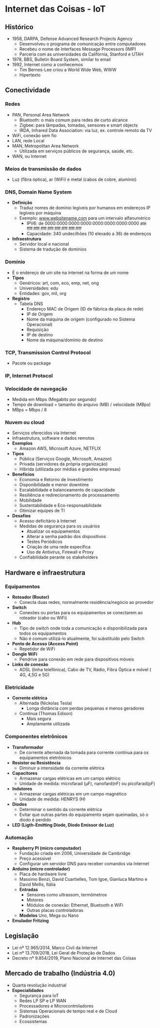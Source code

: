 # Internet das Coisas - IoT

## Histórico
- 1958, DARPA, Defense Advanced Research Projects Agency
  - Desenvolveu o programa de comunicação entre computadores
  - Recebeu o nome de Interfaces Message Processors (IMP)
  - Parceria com as universidades da Califórnia, Stanford e UTAH
- 1978, BBS, Bulletin Board System, similar to email
- 1992, Internet como a conhecemos
  - Tim Bernes-Lee criou a World Wide Web, WWW
  - Hipertexto

## Conectividade
### Redes
- PAN, Personal Area Network
  - Bluetooth: o mais comum para redes de curto alcance
  - Zigbee: para lâmpadas, tomadas, sensores e smart objects
  - IRDA, Infrared Data Association: via luz, ex. controle remoto da TV
- WiFi, conexão sem fio
- LAN, rede Local
- MAN, Metropolitan Area Network
  - Utilizada em serviços públicos de segurança, saúde, etc.
- WAN, ou Internet

### Meios de transmissão de dados
- Luz (fibra óptica), ar (WiFi) e metal (cabos de cobre, alumínio)

### DNS, Domain Name System
- **Definição**
  - Traduz nomes de domínio legíveis por humanos em endereços IP legíveis por máquina
  - Exemplo: www.websitename.com para um intervalo alfanumérico
    - IPV6: de 0000:0000:0000:0000:0000:0000:0000:0000 até ffff:ffff:ffff:ffff:ffff:ffff:ffff:ffff
    - Capacidade: 340 undecilhões (10 elevado a 36) de endereços
- **Infraestrutura**
  - Servidor local e nacional
  - Sistema de tradução de domínios

### Domínio
- É o endereço de um site na internet na forma de um nome
- **Tipos**
  - Genéricos: art, com, eco, emp, net, ong
  - Universidades: edu
  - Entidades: gov, mil, org
- **Registro**
  - Tabela DNS
    - Endereço MAC de Origem (ID de fábrica da placa de rede)
    - IP de Origem
    - Nome da máquina de origem (configurado no Sistema Operacional)
    - Requisição
    - IP de destino
    - Nome da máquina/domínio de destino

### TCP, Transmission Control Protocol
- Pacote ou package

### IP, Internet Protocol

### Velocidade de navegação
- Medida em Mbps (Megabits por segundo)
- Tempo de download = tamanho do arquivo (MB) / velocidade (MBps)
- MBps = Mbps / 8

### Nuvem ou cloud
- Serviços oferecidos via Internet
- Infraestrutura, software e dados remotos
- **Exemplos**
  - Amazon AWS, Microsoft Azure, NETFLIX
- **Tipos**
  - Pública (Serviços Google, Microsoft, Amazon)
  - Privada (servidores da própria organização)
  - Híbrida (utilizada por médias e grandes empresas)
- **Benefícios**
  - Economia e Retorno de Investimento
  - Disponibilidade e menor downtime
  - Escalabilidade e balanceamento de capacidade
  - Resiliência e redirecionamento de processamento
  - Mobilidade
  - Sustentabilidade e Eco-responsabilidade
  - Otimizar equipes de TI
- **Desafios**
  - Acesso deficitário à Internet
  - Medidas de segurança para os usuários
    - Atualizar os equipamentos
    - Alterar a senha padrão dos dispositivos
    - Testes Periódicos
    - Criação de uma rede específica
    - Uso de Antivírus, Firewall e Proxy
  - Confiabilidade perante os stakeholders

## Hardware e infraestrutura
### Equipamentos
- **Roteador (Router)**
  - Conecta duas redes, normalmente residência/negócio ao provedor
- **Switch**
  - Conexões ou portas para os equipamentos se conectarem ao roteador (cabo ou WiFi)
- **Hub**
  - Tipo de switch onde toda a comunicação e disponibilizada para todos os equipamentos
  - Não é comum utilizá-lo atualmente, foi substituído pelo Switch
- **Ponto de Acesso (Access Point)**
  - Repetidor de WiFi
- **Dongle WiFi**
  - Pendrive para conexão em rede para dispositivos móveis
- **Links de conexão**
  - ADSL (linha telefônica), Cabo de TV, Rádio, Fibra Óptica e móvel ( 4G, 4,5G e 5G)

### Eletricidade
- **Corrente elétrica**
  - Alternada (Nickolas Tesla)
    - Longa distância com perdas pequenas e menos geradores
  - Contínua (Thomas Edison)
    - Mais segura
    - Amplamente utilizada

### Componentes eletrônicos
- **Transformador**
  - De corrente alternada da tomada para corrente contínua para os equipamentos eletrônicos
- **Resistor ou Resistência**
  - Diminuir a intensidade da corrente elétrica
- **Capacitores**
  - Armazenar cargas elétricas em um campo elétrico
  - Unidade de medida: microfarad (µF), nanofard(nF) ou picofarad(pF)
- **Indutores**
  - Armazenar cargas elétricas em um campo magnético
  - Unidade de medida: HENRYS (H)
- **Diodos**
  - Determinar o sentido da corrente elétrica
  - Evitar que outras partes do equipamento sejam queimadas, só o diodo é perdido
- **LED (Ligth-Emitting Diode, Diodo Emissor de Luz)**

### Automação
- **Raspberry PI (micro computador)**
  - Fundação criada em 2006, Universidade de Cambridge
  - Preço acessível
  - Configurar um servidor DNS para receber comandos via Internet
- **Arduino (micro controlador)**
  - Placa de hardware livre
  - Massimo Benzi, David Cuartielles, Tom Igoe, Gianluca Martino e David Mellis, Itália
  - **Entradas**
    - Sensores como ultrassom, termômetros
    - Motores
    - Módulos de conexão: Ethernet, Bluetooth e WiFi
    - Outras placas controladoras
  - **Modelos** Uno, Mega ou Nano
- **Emulador Fritzing**

## Legislação
- Lei nº 12.965/2014, Marco Civil da Internet
- Lei nº 13.709/2018, Lei Geral de Proteção de Dados
- Decreto nº 9.854/2019, Plano Nacional de Internet das Coisas

## Mercado de trabalho (Indústria 4.0)
- Quarta revolução industrial
- **Especialidades**
  - Segurança para IoT
  - Redes LP SP e LP WAN
  - Processadores e Microcontroladores
  - Sistemas Operacionais de tempo real e de Cloud
  - Padronizações
  - Ecossistemas
